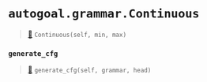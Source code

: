 # `autogoal.grammar.Continuous`

> [📝](/usr/lib/python3/dist-packages/autogoal/grammar/_cfg.py#L354)
> `Continuous(self, min, max)`

### `generate_cfg`

> [📝](/usr/lib/python3/dist-packages/autogoal/grammar/_cfg.py#L358)
> `generate_cfg(self, grammar, head)`

